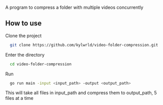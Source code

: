 A program to compress a folder with multiple videos concurrently

## How to use

Clone the project

```bash
  git clone https://github.com/kylwrld/video-folder-compression.git
```

Enter the directory

```bash
  cd video-folder-compression
```

Run

```bash
  go run main -input <input_path> -output <output_path>
```

This will take all files in input_path and compress them to output_path, 5 files at a time
